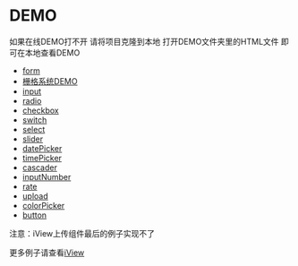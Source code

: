 # DEMO

如果在线DEMO打不开 请将项目克隆到本地 打开DEMO文件夹里的HTML文件 即可在本地查看DEMO

* [form](https://jsrun.pro/yJXKp/edit)
* [栅格系统DEMO](https://jsrun.pro/GxXKp/edit)
* [input](https://jsrun.pro/qxXKp/edit)
* [radio](https://jsrun.pro/XHXKp/edit)
* [checkbox](https://jsrun.pro/VHXKp/edit)
* [switch](https://jsrun.pro/8HXKp/edit)
* [select](https://jsrun.pro/THXKp/edit)
* [slider](https://jsrun.pro/UHXKp/edit)
* [datePicker](https://jsrun.pro/dHXKp/edit)
* [timePicker](https://jsrun.pro/FHXKp/edit)
* [cascader](https://jsrun.pro/xHXKp/edit)
* [inputNumber](https://jsrun.pro/GHXKp/edit)
* [rate](https://jsrun.pro/HHXKp/edit)
* [upload](https://jsrun.pro/5HXKp/edit)
* [colorPicker](https://jsrun.pro/jGXKp/edit)
* [button](https://jsrun.pro/nHXKp/edit)

注意：iView上传组件最后的例子实现不了

更多例子请查看[iView](https://www.iviewui.com/components/input)
